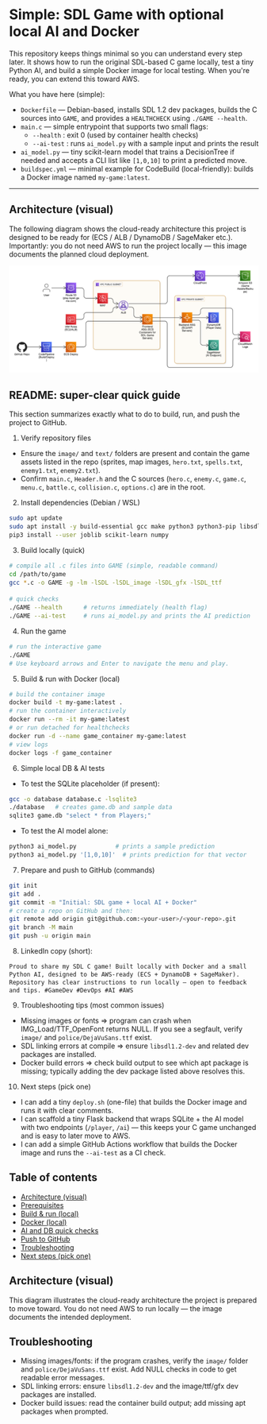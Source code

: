 # Simple: SDL Game with optional local AI and Docker

This repository keeps things minimal so you can understand every step later. It shows how to run the original SDL-based C game locally, test a tiny Python AI, and build a simple Docker image for local testing. When you're ready, you can extend this toward AWS.

What you have here (simple):
- `Dockerfile` — Debian-based, installs SDL 1.2 dev packages, builds the C sources into `GAME`, and provides a `HEALTHCHECK` using `./GAME --health`.
- `main.c` — simple entrypoint that supports two small flags:
  - `--health` : exit 0 (used by container health checks)
  - `--ai-test` : runs `ai_model.py` with a sample input and prints the result
- `ai_model.py` — tiny scikit-learn model that trains a DecisionTree if needed and accepts a CLI list like `[1,0,10]` to print a predicted move.
- `buildspec.yml` — minimal example for CodeBuild (local-friendly): builds a Docker image named `my-game:latest`.

---

## Architecture (visual)

The following diagram shows the cloud-ready architecture this project is designed to be ready for (ECS / ALB / DynamoDB / SageMaker etc.). Importantly: you do not need AWS to run the project locally — this image documents the planned cloud deployment.

![Architecture](architceture_cloud_game.png)

## README: super-clear quick guide

This section summarizes exactly what to do to build, run, and push the project to GitHub.

1) Verify repository files

- Ensure the `image/` and `text/` folders are present and contain the game assets listed in the repo (sprites, map images, `hero.txt`, `spells.txt`, `enemy1.txt`, `enemy2.txt`).
- Confirm `main.c`, `Header.h` and the C sources (`hero.c`, `enemy.c`, `game.c`, `menu.c`, `battle.c`, `collision.c`, `options.c`) are in the root.

2) Install dependencies (Debian / WSL)

```bash
sudo apt update
sudo apt install -y build-essential gcc make python3 python3-pip libsdl1.2-dev libsdl-image1.2-dev libsdl-ttf2.0-dev libsdl-gfx1.2-dev libsmpeg-dev libsqlite3-dev
pip3 install --user joblib scikit-learn numpy
```

3) Build locally (quick)

```bash
# compile all .c files into GAME (simple, readable command)
cd /path/to/game
gcc *.c -o GAME -g -lm -lSDL -lSDL_image -lSDL_gfx -lSDL_ttf

# quick checks
./GAME --health      # returns immediately (health flag)
./GAME --ai-test     # runs ai_model.py and prints the AI prediction
```

4) Run the game

```bash
# run the interactive game
./GAME
# Use keyboard arrows and Enter to navigate the menu and play.
```

5) Build & run with Docker (local)

```bash
# build the container image
docker build -t my-game:latest .
# run the container interactively
docker run --rm -it my-game:latest
# or run detached for healthchecks
docker run -d --name game_container my-game:latest
# view logs
docker logs -f game_container
```

6) Simple local DB & AI tests

- To test the SQLite placeholder (if present):
```bash
gcc -o database database.c -lsqlite3
./database   # creates game.db and sample data
sqlite3 game.db "select * from Players;"
```

- To test the AI model alone:
```bash
python3 ai_model.py           # prints a sample prediction
python3 ai_model.py '[1,0,10]'  # prints prediction for that vector
```

7) Prepare and push to GitHub (commands)

```bash
git init
git add .
git commit -m "Initial: SDL game + local AI + Docker"
# create a repo on GitHub and then:
git remote add origin git@github.com:<your-user>/<your-repo>.git
git branch -M main
git push -u origin main
```

8) LinkedIn copy (short):

```
Proud to share my SDL C game! Built locally with Docker and a small Python AI, designed to be AWS-ready (ECS + DynamoDB + SageMaker). Repository has clear instructions to run locally — open to feedback and tips. #GameDev #DevOps #AI #AWS
```

9) Troubleshooting tips (most common issues)

- Missing images or fonts => program can crash when IMG_Load/TTF_OpenFont returns NULL. If you see a segfault, verify `image/` and `police/DejaVuSans.ttf` exist.
- SDL linking errors at compile => ensure `libsdl1.2-dev` and related dev packages are installed.
- Docker build errors => check build output to see which apt package is missing; typically adding the dev package listed above resolves this.

10) Next steps (pick one)

- I can add a tiny `deploy.sh` (one-file) that builds the Docker image and runs it with clear comments.
- I can scaffold a tiny Flask backend that wraps SQLite + the AI model with two endpoints (`/player`, `/ai`) — this keeps your C game unchanged and is easy to later move to AWS.
- I can add a simple GitHub Actions workflow that builds the Docker image and runs the `--ai-test` as a CI check.


## Table of contents

- [Architecture (visual)](#architecture-visual)
- [Prerequisites](#prerequisites)
- [Build & run (local)](#build--run-local)
- [Docker (local)](#docker-local)
- [AI and DB quick checks](#ai-and-db-quick-checks)
- [Push to GitHub](#push-to-github)
- [Troubleshooting](#troubleshooting)
- [Next steps (pick one)](#next-steps-pick-one)

## Architecture (visual)

This diagram illustrates the cloud-ready architecture the project is prepared to move toward. You do not need AWS to run locally — the image documents the intended deployment.

## Troubleshooting

- Missing images/fonts: if the program crashes, verify the `image/` folder and `police/DejaVuSans.ttf` exist. Add NULL checks in code to get readable error messages.
- SDL linking errors: ensure `libsdl1.2-dev` and the image/ttf/gfx dev packages are installed.
- Docker build issues: read the container build output; add missing apt packages when prompted.





